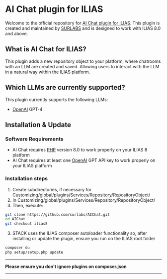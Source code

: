 # AI Chat plugin for ILIAS

Welcome to the official repository for [AI Chat plugin for ILIAS](https://www.surlabs.es).
This plugin is created and maintained by [SURLABS](https://www.surlabs.es) and is designed to work with ILIAS 8.0 and above.

## What is AI Chat for ILIAS?

This plugin adds a new repository object to your platform, where chatrooms with an LLM are created and saved. Allowing users to interact with the LLM in a natural way within the ILIAS platform.

## Which LLMs are currently supported?

This plugin currently supports the following LLMs:
- [OpenAI](https://openai.com) GPT-4

## Installation & Update

### Software Requirements
- AI Chat requires [PHP](https://php.net) version 8.0 to work properly on your ILIAS 8 platform
- AI Chat requires at least one [OpenAI](https://openai.com) GPT API key to work properly on your ILIAS platform

### Installation steps
1. Create subdirectories, if necessary for Customizing/global/plugins/Services/Repository/RepositoryObject/
2. In Customizing/global/plugins/Services/Repository/RepositoryObject/ 
3. Then, execute:
```bash
git clone https://github.com/surlabs/AIChat.git
cd AIChat
git checkout ilias8
```
3. STACK uses the ILIAS composer autoloader functionality so, after installing or update the plugin, ensure you run on the ILIAS root folder
```bash
composer du
php setup/setup.php update
```
***
**Please ensure you don't ignore plugins on composer.json**
***